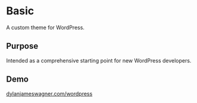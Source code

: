 # Basic
A custom theme for WordPress.

## Purpose

Intended as a comprehensive starting point for new WordPress developers.

## Demo
<!--[dylanjameswagner.com/wordpress](http://dylanjameswagner.com/wordpress/)-->
<a target="_blank" href="http://dylanjameswagner.com/wordpress/">dylanjameswagner.com/wordpress</a>
